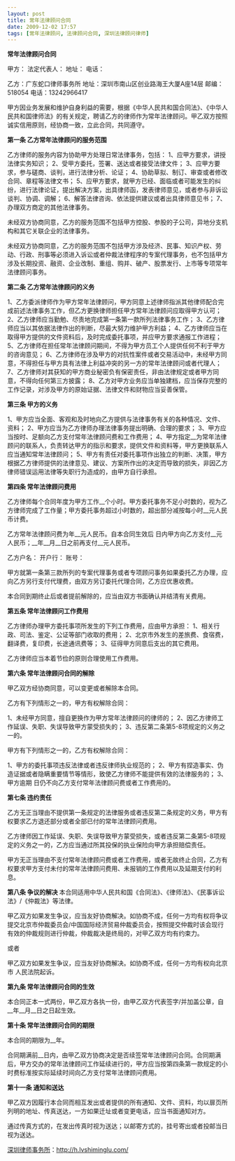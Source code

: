 ```yaml
---
layout: post
title: 常年法律顾问合同
date: 2009-12-02 17:57
tags: [常年法律顾问, 法律顾问合同, 深圳法律顾问律师]
---
```

<strong>常年法律顾问合同</strong>

甲方：
法定代表人：
地址：
电话：

乙方：广东蛇口律师事务所
地址：深圳市南山区创业路海王大厦A座14层
邮编：518054
电话：13242966417

甲方因业务发展和维护自身利益的需要，根据《中华人民共和国合同法》、《中华人民共和国律师法》的有关规定，聘请乙方的律师作为常年法律顾问。甲乙双方按照诚实信用原则，经协商一致，立此合同，共同遵守。

<strong>第一条 乙方常年法律顾问的服务范围</strong>

乙方律师的服务内容为协助甲方处理日常法律事务，包括：
1、应甲方要求，讲授法律实务知识；
2、受甲方委托，签署、送达或者接受法律文件；
3、应甲方要求，参与磋商、谈判，进行法律分析、论证；
4、协助草拟、制订、审查或者修改合同、章程等法律文书；
5、应甲方要求，就甲方已经、面临或者可能发生的纠纷，进行法律论证，提出解决方案，出具律师函，发表律师意见，或者参与非诉讼谈判、协调、调解；
6、解答法律咨询、依法提供建议或者出具律师意见书；
7、办理双方商定的其他法律事务。

未经双方协商同意，乙方的服务范围不包括甲方控股、参股的子公司，异地分支机构和其它关联企业的法律事务。

未经双方协商同意，乙方的服务范围不包括甲方涉及经济、民事、知识产权、劳动、行政、刑事等必须进入诉讼或者仲裁法律程序的专案代理事务，也不包括甲方涉及长期投资、融资、企业改制、重组、购并、破产、股票发行、上市等专项常年法律顾问事务。

<strong>第二条 乙方常年法律顾问的义务</strong>

1、乙方委派律师作为甲方常年法律顾问，甲方同意上述律师指派其他律师配合完成前述法律事务工作，但乙方更换律师担任甲方常年法律顾问应取得甲方认可；
2、乙方律师应当勤勉、尽责地完成第一条第一款所列法律事务工作；
3、乙方律师应当以其依据法律作出的判断，尽最大努力维护甲方利益；
4、乙方律师应当在取得甲方提供的文件资料后，及时完成委托事项，并应甲方要求通报工作进程；
5、乙方律师在担任常年法律顾问期间，不得为甲方员工个人提供任何不利于甲方的咨询意见；
6、乙方律师在涉及甲方的对抗性案件或者交易活动中，未经甲方同意，不得担任与甲方具有法律上利益冲突的另一方的常年法律顾问或者代理人；
7、乙方律师对其获知的甲方商业秘密负有保密责任，非由法律规定或者甲方同意，不得向任何第三方披露；
8、乙方对甲方业务应当单独建档，应当保存完整的工作记录，对涉及甲方的原始证据、法律文件和财物应当妥善保管。

<strong>第三条 甲方的义务</strong>

1、甲方应当全面、客观和及时地向乙方提供与法律事务有关的各种情况、文件、资料；
2、甲方应当为乙方律师办理法律事务提出明确、合理的要求；
3、甲方应当按时、足额向乙方支付常年法律顾问费和工作费用；
4、甲方指定__为常年法律顾问的联系人，负责转达甲方的指示和要求，提供文件和资料等，甲方更换联系人应当通知常年法律顾问；
5、甲方有责任对委托事项作出独立的判断、决策，甲方根据乙方律师提供的法律意见、建议、方案所作出的决定而导致的损失，非因乙方律师错误运用法律等失职行为造成的，由甲方自行承担。

<strong>第四条 常年法律顾问费用</strong>

乙方律师每个合同年度为甲方工作__个小时。甲方委托事务不足小时数的，视为乙方律师完成了工作量；甲方委托事务超过小时数的，超出部分减按每小时__元人民币计费。

乙方常年法律顾问费为年__元人民币。自本合同生效后 日内甲方向乙方支付__元人民币；__年__月__日之前再支付__元人民币。

乙方户名：
开户行：
账号：

甲方就第一条第三款所列的专案代理事务或者专项顾问事务如果委托乙方办理，应向乙方另行支付代理费，由双方另订委托代理合同，乙方应优惠收费。

本合同到期终止后或者提前解除的，应当由双方书面确认并结清有关费用。

<strong>第五条 常年法律顾问工作费用</strong>

乙方律师办理甲方委托事项所发生的下列工作费用，应由甲方承担：
1、相关行政、司法、鉴定、公证等部门收取的费用；
2、北京市外发生的差旅费、食宿费，翻译费，复印费，长途通讯费等；
3、征得甲方同意后支出的其它费用。

乙方律师应当本着节俭的原则合理使用工作费用。

<strong>第六条 常年法律顾问合同的解除</strong>

甲乙双方经协商同意，可以变更或者解除本合同。

乙方有下列情形之一的，甲方有权解除合同：

1、未经甲方同意，擅自更换作为甲方常年法律顾问的律师的；
2、因乙方律师工作延误、失职、失误导致甲方蒙受损失的；
3、违反第二条第5-8项规定的义务之一的。

甲方有下列情形之一的，乙方有权解除合同：

1、甲方的委托事项违反法律或者违反律师执业规范的；
2、甲方有捏造事实、伪造证据或者隐瞒重要情节等情形，致使乙方律师不能提供有效的法律服务的；
3、甲方逾期 日仍不向乙方支付常年法律顾问费或者工作费用的。

<strong>第七条 违约责任</strong>

乙方无正当理由不提供第一条规定的法律服务或者违反第二条规定的义务，甲方有权要求乙方退还部分或者全部已付的常年法律顾问费用。

乙方律师因工作延误、失职、失误导致甲方蒙受损失，或者违反第二条第5-8项规定的义务之一的，乙方应当通过所其投保的执业保险向甲方承担赔偿责任。

甲方无正当理由不支付常年法律顾问费或者工作费用，或者无故终止合同，乙方有权要求甲方支付未付的常年法律顾问费用、未报销的工作费用以及延期支付的利息。

<strong>第八条 争议的解决</strong><strong>
</strong>
本合同适用中华人民共和国《合同法》、《律师法》、《民事诉讼法》/《仲裁法》等法律。

甲乙双方如果发生争议，应当友好协商解决。如协商不成，任何一方均有权将争议提交北京市仲裁委员会/中国国际经济贸易仲裁委员会，按照提交仲裁时该会现行有效的仲裁规则进行仲裁，仲裁裁决是终局的，对甲乙双方均有约束力。

或者

甲乙双方如果发生争议，应当友好协商解决。如协商不成，任何一方均有权向北京市 人民法院起诉。

<strong>第九条 常年法律顾问合同的生效</strong>

本合同正本一式两份，甲乙双方各执一份，由甲乙双方代表签字/并加盖公章，自__年__月__日之日起生效。

<strong>第十条 常年法律顾问合同的期限</strong>

本合同的期限为__年。

合同期满前__日内，由甲乙双方协商决定是否续签常年法律顾问合同。合同期满后，甲方交办的常年法律顾问工作延续进行的，甲方应当按第四条第一款规定的小时费标准按实际延续时间向乙方支付常年法律顾问费用。

<strong>第十一条 通知和送达</strong>

甲乙双方因履行本合同而相互发出或者提供的所有通知、文件、资料，均以扉页所列明的地址、传真送达，一方如果迁址或者变更电话，应当书面通知对方。

通过传真方式的，在发出传真时视为送达；以邮寄方式的，挂号寄出或者投邮当日视为送达。

<a href="http://h.lvshiminglu.com/">深圳律师事务所</a>：<a href="http://h.lvshiminglu.com/">http://h.lvshiminglu.com/</a>

